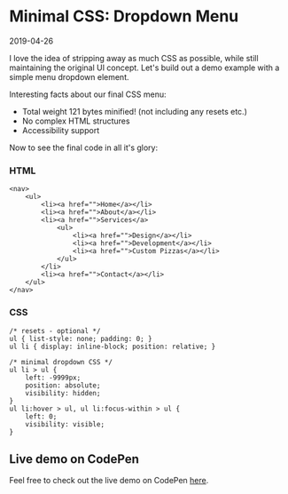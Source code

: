 # Minimal CSS: Dropdown Menu

2019-04-26

I love the idea of stripping away as much CSS as possible, while still maintaining the original UI concept. Let's build out a demo example with a simple menu dropdown element.

Interesting facts about our final CSS menu:

- Total weight 121 bytes minified! (not including any resets etc.)
- No complex HTML structures
- Accessibility support

Now to see the final code in all it's glory:

### HTML


    <nav>
        <ul>
            <li><a href="">Home</a></li>
            <li><a href="">About</a></li>
            <li><a href="">Services</a>
                <ul>
                    <li><a href="">Design</a></li>
                    <li><a href="">Development</a></li>
                    <li><a href="">Custom Pizzas</a></li>
                </ul>
            </li>
            <li><a href="">Contact</a></li>
        </ul>
    </nav>


### CSS


    /* resets - optional */
    ul { list-style: none; padding: 0; }
    ul li { display: inline-block; position: relative; }
    
    /* minimal dropdown CSS */
    ul li > ul {
        left: -9999px;
        position: absolute;
        visibility: hidden;
    }
    ul li:hover > ul, ul li:focus-within > ul {
        left: 0;
        visibility: visible;
    }


## Live demo on CodePen

Feel free to check out the live demo on CodePen [here](https://codepen.io/bradleytaunt/pen/MRLevy).
